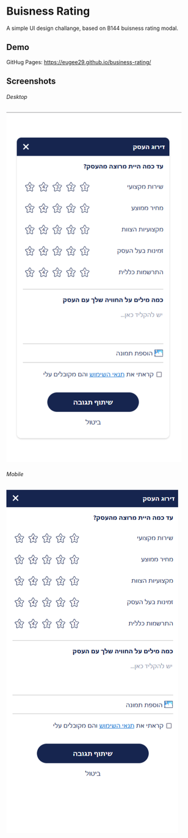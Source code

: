 # Buisness Rating

A simple UI design challange, based on B144 buisness rating modal.


## Demo

GitHug Pages: https://eugee29.github.io/business-rating/


## Screenshots

<div>
  <h6>
    Desktop
  </h6>
  <img src="/assets/screenshots/desktop.png" />

  <h6>
    Mobile
  </h6>
  <img src="/assets/screenshots/mobile.png" />
<div/>
